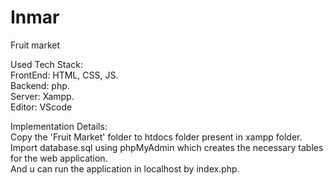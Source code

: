 # Inmar
Fruit market


Used Tech Stack:                                                                                                                           
FrontEnd: HTML, CSS, JS.                                                                                                                   
Backend: php.                                                                                                                             
Server: Xampp.                                                                                                                             
Editor: VScode                                                                                                                             
                                                                                                                                           
Implementation Details:                                                                                                                   
Copy the 'Fruit Market' folder to htdocs folder present in xampp folder.                                                                   
Import database.sql using phpMyAdmin which creates the necessary tables for the web application.                                           
And u can run the application in localhost by index.php.  
